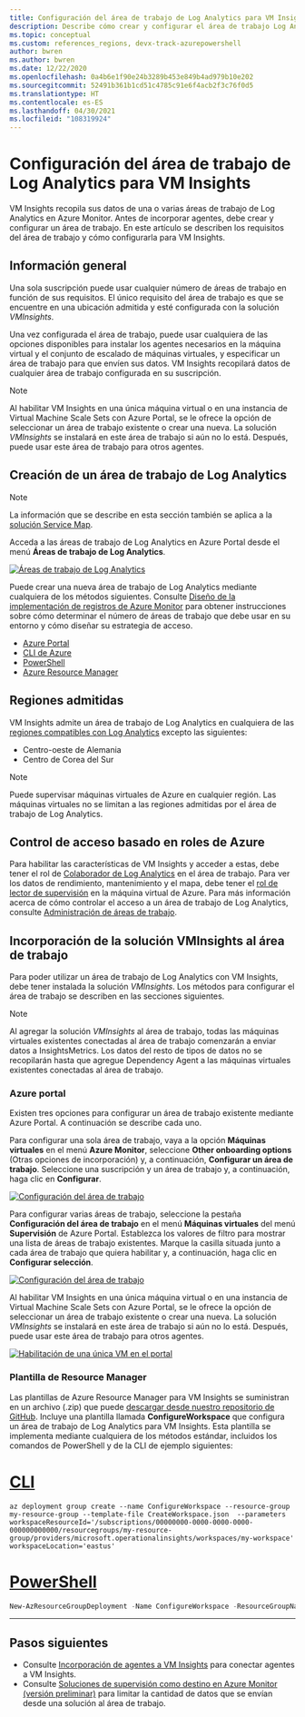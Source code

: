 ```yaml
---
title: Configuración del área de trabajo de Log Analytics para VM Insights
description: Describe cómo crear y configurar el área de trabajo Log Analytics que usa VM Insights.
ms.topic: conceptual
ms.custom: references_regions, devx-track-azurepowershell
author: bwren
ms.author: bwren
ms.date: 12/22/2020
ms.openlocfilehash: 0a4b6e1f90e24b3289b453e849b4ad979b10e202
ms.sourcegitcommit: 52491b361b1cd51c4785c91e6f4acb2f3c76f0d5
ms.translationtype: HT
ms.contentlocale: es-ES
ms.lasthandoff: 04/30/2021
ms.locfileid: "108319924"
---
```

# <a name="configure-log-analytics-workspace-for-vm-insights"></a>Configuración del área de trabajo de Log Analytics para VM Insights
VM Insights recopila sus datos de una o varias áreas de trabajo de Log Analytics en Azure Monitor. Antes de incorporar agentes, debe crear y configurar un área de trabajo. En este artículo se describen los requisitos del área de trabajo y cómo configurarla para VM Insights.

## <a name="overview"></a>Información general
Una sola suscripción puede usar cualquier número de áreas de trabajo en función de sus requisitos. El único requisito del área de trabajo es que se encuentre en una ubicación admitida y esté configurada con la solución *VMInsights*.

Una vez configurada el área de trabajo, puede usar cualquiera de las opciones disponibles para instalar los agentes necesarios en la máquina virtual y el conjunto de escalado de máquinas virtuales, y especificar un área de trabajo para que envíen sus datos. VM Insights recopilará datos de cualquier área de trabajo configurada en su suscripción.

> [!NOTE]
> Al habilitar VM Insights en una única máquina virtual o en una instancia de Virtual Machine Scale Sets con Azure Portal, se le ofrece la opción de seleccionar un área de trabajo existente o crear una nueva. La solución *VMInsights* se instalará en este área de trabajo si aún no lo está. Después, puede usar este área de trabajo para otros agentes.


## <a name="create-log-analytics-workspace"></a>Creación de un área de trabajo de Log Analytics

>[!NOTE]
>La información que se describe en esta sección también se aplica a la [solución Service Map](service-map.md). 

Acceda a las áreas de trabajo de Log Analytics en Azure Portal desde el menú **Áreas de trabajo de Log Analytics**.

[![Áreas de trabajo de Log Analytics](media/vminsights-configure-workspace/log-analytics-workspaces.png)](media/vminsights-configure-workspace/log-analytics-workspaces.png#lightbox)

Puede crear una nueva área de trabajo de Log Analytics mediante cualquiera de los métodos siguientes. Consulte [Diseño de la implementación de registros de Azure Monitor](../logs/design-logs-deployment.md) para obtener instrucciones sobre cómo determinar el número de áreas de trabajo que debe usar en su entorno y cómo diseñar su estrategia de acceso.


* [Azure Portal](../logs/quick-create-workspace.md)
* [CLI de Azure](../logs/quick-create-workspace-cli.md)
* [PowerShell](../logs/powershell-workspace-configuration.md)
* [Azure Resource Manager](../logs/resource-manager-workspace.md)

## <a name="supported-regions"></a>Regiones admitidas
VM Insights admite un área de trabajo de Log Analytics en cualquiera de las [regiones compatibles con Log Analytics](https://azure.microsoft.com/global-infrastructure/services/?products=monitor&regions=all) excepto las siguientes:

- Centro-oeste de Alemania
- Centro de Corea del Sur

>[!NOTE]
>Puede supervisar máquinas virtuales de Azure en cualquier región. Las máquinas virtuales no se limitan a las regiones admitidas por el área de trabajo de Log Analytics.

## <a name="azure-role-based-access-control"></a>Control de acceso basado en roles de Azure
Para habilitar las características de VM Insights y acceder a estas, debe tener el rol de [Colaborador de Log Analytics](../logs/manage-access.md#manage-access-using-azure-permissions) en el área de trabajo. Para ver los datos de rendimiento, mantenimiento y el mapa, debe tener el [rol de lector de supervisión](../roles-permissions-security.md#built-in-monitoring-roles) en la máquina virtual de Azure. Para más información acerca de cómo controlar el acceso a un área de trabajo de Log Analytics, consulte [Administración de áreas de trabajo](../logs/manage-access.md).

## <a name="add-vminsights-solution-to-workspace"></a>Incorporación de la solución VMInsights al área de trabajo
Para poder utilizar un área de trabajo de Log Analytics con VM Insights, debe tener instalada la solución *VMInsights*. Los métodos para configurar el área de trabajo se describen en las secciones siguientes.

> [!NOTE]
> Al agregar la solución *VMInsights* al área de trabajo, todas las máquinas virtuales existentes conectadas al área de trabajo comenzarán a enviar datos a InsightsMetrics. Los datos del resto de tipos de datos no se recopilarán hasta que agregue Dependency Agent a las máquinas virtuales existentes conectadas al área de trabajo.

### <a name="azure-portal"></a>Azure portal
Existen tres opciones para configurar un área de trabajo existente mediante Azure Portal. A continuación se describe cada uno.

Para configurar una sola área de trabajo, vaya a la opción **Máquinas virtuales** en el menú **Azure Monitor**, seleccione **Other onboarding options** (Otras opciones de incorporación) y, a continuación, **Configurar un área de trabajo**. Seleccione una suscripción y un área de trabajo y, a continuación, haga clic en **Configurar**.

[![Configuración del área de trabajo](../vm/media/vminsights-enable-policy/configure-workspace.png)](../vm/media/vminsights-enable-policy/configure-workspace.png#lightbox)

Para configurar varias áreas de trabajo, seleccione la pestaña **Configuración del área de trabajo** en el menú **Máquinas virtuales** del menú **Supervisión** de Azure Portal. Establezca los valores de filtro para mostrar una lista de áreas de trabajo existentes. Marque la casilla situada junto a cada área de trabajo que quiera habilitar y, a continuación, haga clic en **Configurar selección**.

[![Configuración del área de trabajo](../vm/media/vminsights-enable-policy/workspace-configuration.png)](../vm/media/vminsights-enable-policy/workspace-configuration.png#lightbox)


Al habilitar VM Insights en una única máquina virtual o en una instancia de Virtual Machine Scale Sets con Azure Portal, se le ofrece la opción de seleccionar un área de trabajo existente o crear una nueva. La solución *VMInsights* se instalará en este área de trabajo si aún no lo está. Después, puede usar este área de trabajo para otros agentes.

[![Habilitación de una única VM en el portal](../vm/media/vminsights-enable-portal/enable-vminsights-vm-portal.png)](../vm/media/vminsights-enable-portal/enable-vminsights-vm-portal.png#lightbox)


### <a name="resource-manager-template"></a>Plantilla de Resource Manager
Las plantillas de Azure Resource Manager para VM Insights se suministran en un archivo (.zip) que puede [descargar desde nuestro repositorio de GitHub](https://aka.ms/VmInsightsARMTemplates). Incluye una plantilla llamada **ConfigureWorkspace** que configura un área de trabajo de Log Analytics para VM Insights. Esta plantilla se implementa mediante cualquiera de los métodos estándar, incluidos los comandos de PowerShell y de la CLI de ejemplo siguientes: 

# <a name="cli"></a>[CLI](#tab/CLI)

```azurecli
az deployment group create --name ConfigureWorkspace --resource-group my-resource-group --template-file CreateWorkspace.json  --parameters workspaceResourceId='/subscriptions/00000000-0000-0000-0000-000000000000/resourcegroups/my-resource-group/providers/microsoft.operationalinsights/workspaces/my-workspace' workspaceLocation='eastus'

```

# <a name="powershell"></a>[PowerShell](#tab/PowerShell)

```powershell
New-AzResourceGroupDeployment -Name ConfigureWorkspace -ResourceGroupName my-resource-group -TemplateFile ConfigureWorkspace.json -workspaceResourceId /subscriptions/00000000-0000-0000-0000-000000000000/resourcegroups/my-resource-group/providers/microsoft.operationalinsights/workspaces/my-workspace -location eastus
```

---



## <a name="next-steps"></a>Pasos siguientes
- Consulte [Incorporación de agentes a VM Insights](vminsights-enable-overview.md) para conectar agentes a VM Insights.
- Consulte [Soluciones de supervisión como destino en Azure Monitor (versión preliminar)](../insights/solution-targeting.md) para limitar la cantidad de datos que se envían desde una solución al área de trabajo.
